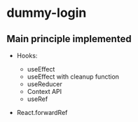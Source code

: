 # dummy-login

## Main principle implemented

- Hooks:

  - useEffect
  - useEffect with cleanup function
  - useReducer
  - Context API
  - useRef

- React.forwardRef

